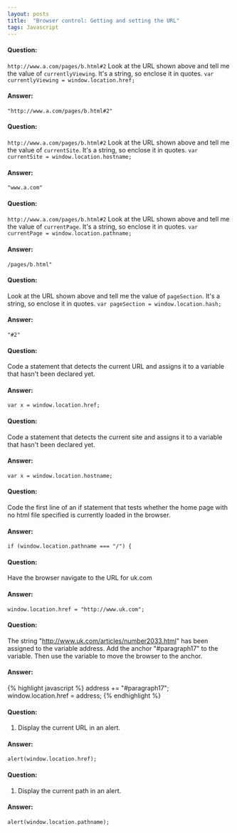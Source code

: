 ```yaml
---
layout: posts
title:  "Browser control: Getting and setting the URL"
tags: Javascript
---
```


#### Question:
`http://www.a.com/pages/b.html#2`
Look at the URL shown above and tell me the value of `currentlyViewing`. It's a string, so enclose it in quotes.
`var currentlyViewing = window.location.href;`

#### Answer:
`"http://www.a.com/pages/b.html#2"`

#### Question:
`http://www.a.com/pages/b.html#2`
Look at the URL shown above and tell me the value of `currentSite`. It's a string, so enclose it in quotes.
`var currentSite = window.location.hostname;`

#### Answer:
`"www.a.com"`

#### Question:
`http://www.a.com/pages/b.html#2`
Look at the URL shown above and tell me the value of `currentPage`. It's a string, so enclose it in quotes.
`var currentPage = window.location.pathname;`

#### Answer:
`/pages/b.html"`

#### Question:
Look at the URL shown above and tell me the value of `pageSection`. It's a string, so enclose it in quotes.
`var pageSection = window.location.hash;`

#### Answer:
`"#2"`

#### Question:
Code a statement that detects the current URL and assigns it to a variable that hasn't been declared yet.

#### Answer:
`var x = window.location.href;`

#### Question:
Code a statement that detects the current site and assigns it to a variable that hasn't been declared yet.

#### Answer:
`var x = window.location.hostname;`

#### Question:
Code the first line of an if statement that tests whether the home page with no html file specified is currently loaded in the browser.

#### Answer:
`if (window.location.pathname === "/") {`

#### Question:
Have the browser navigate to the URL for uk.com

#### Answer:
`window.location.href = "http://www.uk.com";`

#### Question:
The string "http://www.uk.com/articles/number2033.html" has been assigned to the variable address. Add the anchor "#paragraph17" to the variable. Then use the variable to move the browser to the anchor.

#### Answer:
{% highlight javascript %}
address += "#paragraph17";
window.location.href = address;
{% endhighlight %}

#### Question:
1) Display the current URL in an alert.

#### Answer:
`alert(window.location.href);`

#### Question:
1) Display the current path in an alert.

#### Answer:
`alert(window.location.pathname);`
